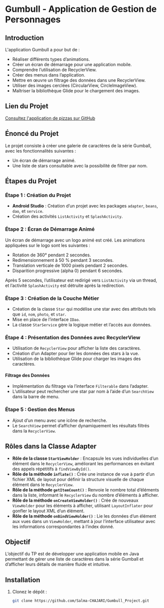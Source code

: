 # Gumbull - Application de Gestion de Personnages

## Introduction
L'application Gumbull a pour but de :
- Réaliser différents types d’animations.
- Créer un écran de démarrage pour une application mobile.
- Comprendre l’utilisation de RecyclerView.
- Créer des menus dans l’application.
- Mettre en œuvre un filtrage des données dans une RecyclerView.
- Utiliser des images cerclées (CircularView, CircleImageView).
- Maîtriser la bibliothèque Glide pour le chargement des images.

## Lien du Projet
[Consultez l'application de pizzas sur GitHub](https://github.com/Salma-CHAJARI/Gumbull_Project.git)

## Énoncé du Projet
Le projet consiste à créer une galerie de caractères de la série Gumball, avec les fonctionnalités suivantes :
- Un écran de démarrage animé.
- Une liste de stars consultable avec la possibilité de filtrer par nom.

## Étapes du Projet

### Étape 1 : Création du Projet
- **Android Studio** : Création d’un projet avec les packages `adapter`, `beans`, `dao`, et `service`.
- Création des activités `ListActivity` et `SplashActivity`.

### Étape 2 : Écran de Démarrage Animé
Un écran de démarrage avec un logo animé est créé. Les animations appliquées sur le logo sont les suivantes :
- Rotation de 360° pendant 2 secondes.
- Redimensionnement à 50 % pendant 3 secondes.
- Translation verticale de 1000 pixels pendant 2 secondes.
- Disparition progressive (alpha 0) pendant 6 secondes.

Après 5 secondes, l’utilisateur est redirigé vers `ListActivity` via un thread, et l’activité `SplashActivity` est détruite après la redirection.

### Étape 3 : Création de la Couche Métier
- Création de la classe `Star` qui modélise une star avec des attributs tels que `id`, `nom`, `photo`, et `star`.
- Mise en place de l’interface `IDao`.
- La classe `StarService` gère la logique métier et l’accès aux données.

### Étape 4 : Présentation des Données avec RecyclerView
- Utilisation de `RecyclerView` pour afficher la liste des caractères.
- Création d’un Adapter pour lier les données des stars à la vue.
- Utilisation de la bibliothèque Glide pour charger les images des caractères.

#### Filtrage des Données
- Implémentation du filtrage via l’interface `Filterable` dans l’adapter.
- L’utilisateur peut rechercher une star par nom à l’aide d’un `SearchView` dans la barre de menu.

### Étape 5 : Gestion des Menus
- Ajout d’un menu avec une icône de recherche.
- Le `SearchView` permet d’afficher dynamiquement les résultats filtrés dans la `RecyclerView`.

## Rôles dans la Classe Adapter
- **Rôle de la classe `StarViewHolder`** : Encapsule les vues individuelles d’un élément dans le `RecyclerView`, améliorant les performances en évitant des appels répétitifs à `findViewById()`.
- **Rôle de la méthode `inflate()`** : Crée une instance de vue à partir d’un fichier XML de layout pour définir la structure visuelle de chaque élément dans le `RecyclerView`.
- **Rôle de la méthode `getItemCount()`** : Renvoie le nombre total d’éléments dans la liste, informant le `RecyclerView` du nombre d’éléments à afficher.
- **Rôle de la méthode `onCreateViewHolder()`** : Crée de nouveaux `ViewHolder` pour les éléments à afficher, utilisant `LayoutInflater` pour gonfler le layout XML d’un élément.
- **Rôle de la méthode `onBindViewHolder()`** : Lie les données d’un élément aux vues dans un `ViewHolder`, mettant à jour l’interface utilisateur avec les informations correspondantes à l’index donné.

## Objectif
L’objectif du TP est de développer une application mobile en Java permettant de gérer une liste de caractères dans la série Gumball et d’afficher leurs détails de manière fluide et intuitive.

## Installation
1. Clonez le dépôt :
   ```bash
   git clone https://github.com/Salma-CHAJARI/Gumbull_Project.git


